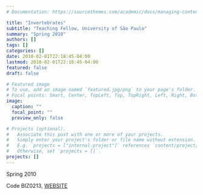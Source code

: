 ```yaml
---
# Documentation: https://sourcethemes.com/academic/docs/managing-content/

title: "Invertebrates"
subtitle: "Teaching Fellow, University of São Paulo"
summary: "Spring 2010"
authors: []
tags: []
categories: []
date: 2010-02-01T22:18:45-04:00
lastmod: 2010-02-01T22:18:45-04:00
featured: false
draft: false

# Featured image
# To use, add an image named `featured.jpg/png` to your page's folder.
# Focal points: Smart, Center, TopLeft, Top, TopRight, Left, Right, BottomLeft, Bottom, BottomRight.
image:
  caption: ""
  focal_point: ""
  preview_only: false

# Projects (optional).
#   Associate this post with one or more of your projects.
#   Simply enter your project's folder or file name without extension.
#   E.g. `projects = ["internal-project"]` references `content/project/deep-learning/index.md`.
#   Otherwise, set `projects = []`.
projects: []
---
```


Spring 2010

Code BIZ0213, [WEBSITE](http://marcus.ib.usp.br/biz213/)
